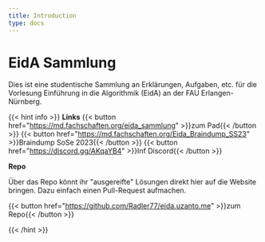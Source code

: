 ```yaml
---
title: Introduction
type: docs
---
```


# EidA Sammlung

Dies ist eine studentische Sammlung an Erklärungen, Aufgaben, etc. für die Vorlesung Einführung in die Algorithmik (EidA) an der FAU Erlangen-Nürnberg.

{{< hint info >}}
**Links**
{{< button href="https://md.fachschaften.org/eida_sammlung" >}}zum Pad{{< /button >}}
{{< button href="https://md.fachschaften.org/Eida_Braindump_SS23" >}}Braindump SoSe 2023{{< /button >}}
{{< button href="https://discord.gg/AKqaYB4" >}}Inf Discord{{< /button >}}

**Repo**

Über das Repo könnt ihr "ausgereifte" Lösungen direkt hier auf die Website bringen. Dazu einfach einen Pull-Request aufmachen.

{{< button href="https://github.com/Radler77/eida.uzanto.me" >}}zum Repo{{< /button >}}


{{< /hint >}}
